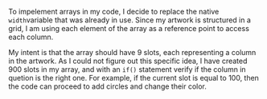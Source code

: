 To impelement arrays in my code, I decide to replace the native ```width```variable that was already in use. Since my artwork is structured in a grid, I am using each element of the array as a reference point to access each column. 

My intent is that the array should have 9 slots, each representing a column in the artwork. As I could not figure out this specific idea, I have created 900 slots in my array, and with an ```if()``` statement verify if the column in quetion is the right one. For example, if the current slot is equal to 100, then the code can proceed to add circles and change their color. 
